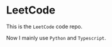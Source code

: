 <!--
 * @Description: ReadMe
 * @Version: 1
 * @Author: Taki Guan
 * @Date: 2021-01-02 20:31:01
 * @LastEditors: Taki Guan
 * @LastEditTime: 2021-01-21 20:48:05
-->

# LeetCode

This is the `LeetCode` code repo.

Now I mainly use `Python` and `Typescript`.
